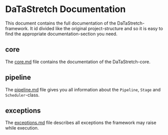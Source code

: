 # DaTaStretch Documentation
This document contains the full documentation of the DaTaStretch-framework. It id divided like the original project-structure
and so it is easy to find the appropriate documentation-section you need.

## core
The [core.md](core.md) file contains the documentation of the DaTaStretch-core.

## pipeline
The [pipeline.md](pipeline.md) file gives you all information about the `Pipeline`, `Stage` and `Scheduler`-class.

## exceptions
The [exceptions.md](exceptions.md) file describes all exceptions the framework may raise while execution.
